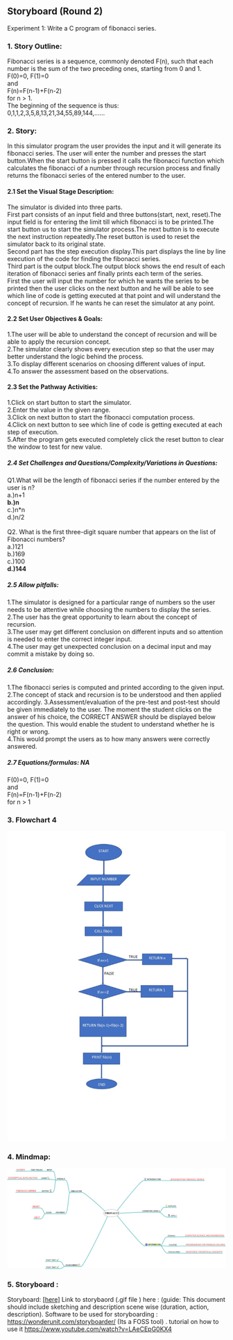 ## Storyboard (Round 2)

Experiment 1: Write a C program of fibonacci series.

### 1. Story Outline:
Fibonacci series is a sequence, commonly denoted F(n), such that each number is the sum of the two preceding ones, starting from 0 and 1.<br>
F(0)=0, F(1)=0<br>
and<br>
F(n)=F(n-1)+F(n-2)<br>
for n > 1.<br>
The beginning of the sequence is thus:<br>
0,1,1,2,3,5,8,13,21,34,55,89,144,......

### 2. Story:
In this simulator program the user provides the input and it will generate its fibonacci series. The user will enter the number and presses the start button.When the start button is pressed it calls the fibonacci function which calculates the fibonacci of a number through recursion process and finally returns the fibonacci series of the entered number to the user.<br>


#### 2.1 Set the Visual Stage Description:
The simulator is divided into three parts.<br>
First part consists of an input field and three buttons(start, next, reset).The input field is for entering the limit till which fibonacci is to be printed.The start button us to start the simulator process.The next button is to execute the next instruction repeatedly.The reset button is used to reset the simulator back to its original state.<br>
Second part has the step execution display.This part displays the line by line execution of the code for finding the fibonacci series.<br>
Third part is the output block.The output block shows the end result of each iteration of fibonacci series anf finally prints each term of the series.<br>
First the user will input the number for which he wants the series to be printed then the user clicks on the next button and he will be able to see which line of code is getting executed at that point and will understand the concept of recursion.
If he wants he can reset the simulator at any point.

#### 2.2 Set User Objectives & Goals:
1.The user will be able to understand the concept of recursion and will be able to apply the recursion concept.<br>
2.The simulator clearly shows every execution step so that the user may better understand the logic behind the process.<br>
3.To display different scenarios on choosing different values of input.<br>
4.To answer the assessment based on the observations.

#### 2.3 Set the Pathway Activities:
1.Click on start button to start the simulator.<br>
2.Enter the value in the given range.<br>
3.Click on next button to start the fibonacci computation process.<br>
4.Click on next button to see which line of code is getting executed at each step of execution.<br>
5.After the program gets executed completely click the reset button to clear the window to test for new value.<br>

##### 2.4 Set Challenges and Questions/Complexity/Variations in Questions:

Q1.What will be the length of fibonacci series if the number entered by the user is n?<br>
a.)n+1<br>
<b>b.)n<br></b>
c.)n*n<br>
d.)n/2<br>
<br>
Q2. What is the first three-digit square number that appears on the list of Fibonacci numbers?<br>
a.)121<br>
b.)169<br>
c.)100<br>
<b>d.)144</b><br>

##### 2.5 Allow pitfalls:
1.The simulator is designed for a particular range of numbers so the user needs to be attentive while choosing the numbers to display the series.<br>
2.The user has the great opportunity to learn about the concept of recursion.<br>
3.The user may get different conclusion on different inputs and so attention is needed to enter the correct integer input.<br>
4.The user may get unexpected conclusion on a decimal input and may commit a mistake by doing so.<br>

##### 2.6 Conclusion:
1.The fibonacci series is computed and printed according to the given input.
2.The concept of stack and recursion is to be understood and then applied accordingly.
3.Assessment/evaluation of the pre-test and post-test should be given immediately to the user. The moment the student clicks on the answer of his choice, the CORRECT ANSWER should be displayed below the question. This would enable the student to understand whether he is right or wrong.<br>
4.This would prompt the users as to how many answers were correctly answered.

##### 2.7 Equations/formulas: NA
F(0)=0, F(1)=0<br>
and<br>
F(n)=F(n-1)+F(n-2)<br>
for n > 1

### 3. Flowchart 4
<img src="flowchart/flowchart.jpeg"/><br>

### 4. Mindmap:
<img src="mindmap/mindmap.png"/>

### 5. Storyboard :
Storyboard: <a href="Storyboard/carwiper.gif"> [here]</a>
Link to storybaord (.gif file ) here :
(guide: This document should include sketching and description scene wise (duration, action, description). Software to be used for storyboarding : https://wonderunit.com/storyboarder/ (Its a FOSS tool) . tutorial on how to use it https://www.youtube.com/watch?v=LAeCEpG0KX4
